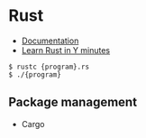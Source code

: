 # Rust

- [Documentation](https://www.rust-lang.org/learn)
- [Learn Rust in Y minutes](https://learnxinyminutes.com/docs/rust/)

```
$ rustc {program}.rs
$ ./{program}
```

## Package management

- Cargo
